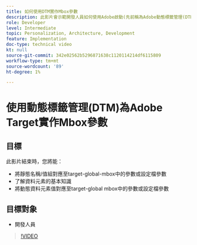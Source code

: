 ```yaml
---
title: 如何使用DTM實作Mbox參數
description: 此影片會示範開發人員如何使用Adobe啟動(先前稱為Adobe動態標籤管理(DTM))實作mbox參數。
role: Developer
level: Intermediate
topic: Personalization, Architecture, Development
feature: Implementation
doc-type: technical video
kt: null
source-git-commit: 342e02562b5296871638c1120114214df6115809
workflow-type: tm+mt
source-wordcount: '89'
ht-degree: 1%

---
```



# 使用動態標籤管理(DTM)為Adobe Target實作Mbox參數

## 目標

此影片結束時，您將能：

* 將靜態名稱/值組對應至target-global-mbox中的參數或設定檔參數
* 了解資料元素的基本知識
* 將動態資料元素值對應至target-global mbox中的參數或設定檔參數

## 目標對象

* 開發人員

>[!VIDEO](https://video.tv.adobe.com/v/17383/?quality=12)
